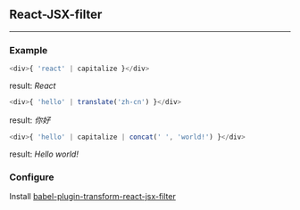 ## React-JSX-filter
---

### Example

```react.js
<div>{ 'react' | capitalize }</div>
```

result: *React*

```react.js
<div>{ 'hello' | translate('zh-cn') }</div>
```

result: *你好*

```react.js
<div>{ 'hello' | capitalize | concat(' ', 'world!') }</div>
```

result: *Hello world!*

### Configure

Install [babel-plugin-transform-react-jsx-filter](https://github.com/chiaweilee/react-jsx-filter/tree/master/packages/babel-plugin-transform-react-jsx-filter%406)
